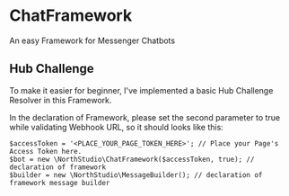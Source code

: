 # ChatFramework
An easy Framework for Messenger Chatbots

## Hub Challenge
To make it easier for beginner, I've implemented a basic Hub Challenge Resolver in this Framework.

In the declaration of Framework, please set the second parameter to true while validating Webhook URL, so it should looks like this:
```
$accessToken = '<PLACE_YOUR_PAGE_TOKEN_HERE>'; // Place your Page's Access Token here.
$bot = new \NorthStudio\ChatFramework($accessToken, true); // declaration of framework
$builder = new \NorthStudio\MessageBuilder(); // declaration of framework message builder
```
